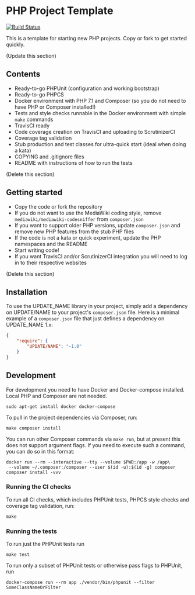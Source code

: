 # PHP Project Template

[![Build Status](https://travis-ci.org/JeroenDeDauw/new-php-project.svg?branch=master)](https://travis-ci.org/JeroenDeDauw/new-php-project)

This is a template for starting new PHP projects. Copy or fork to get started quickly.

(Update this section)

## Contents

* Ready-to-go PHPUnit (configuration and working bootstrap)
* Ready-to-go PHPCS
* Docker environment with PHP 7.1 and Composer (so you do not need to have PHP or Composer installed!)
* Tests and style checks runnable in the Docker environment with simple `make` commands 
* TravisCI ready
* Code coverage creation on TravisCI and uploading to ScrutinizerCI
* Coverage tag validation
* Stub production and test classes for ultra-quick start (ideal when doing a kata)
* COPYING and .gitignore files
* README with instructions of how to run the tests

(Delete this section)

## Getting started

* Copy the code or fork the repository
* If you do not want to use the MediaWiki coding style, remove `mediawiki/mediawiki-codesniffer` from `composer.json`
* If you want to support older PHP versions, update `composer.json` and remove new PHP features from the stub PHP files
* If the code is not a kata or quick experiment, update the PHP namespaces and the README
* Start writing code!
* If you want TravisCI and/or ScrutinizerCI integration you will need to log in to their respective websites 

(Delete this section)

## Installation

To use the UPDATE_NAME library in your project, simply add a dependency on UPDATE/NAME
to your project's `composer.json` file. Here is a minimal example of a `composer.json`
file that just defines a dependency on UPDATE_NAME 1.x:

```json
{
    "require": {
        "UPDATE/NAME": "~1.0"
    }
}
```

## Development

For development you need to have Docker and Docker-compose installed. Local PHP and Composer are not needed.

    sudo apt-get install docker docker-compose

To pull in the project dependencies via Composer, run:

    make composer install

You can run other Composer commands via `make run`, but at present this does not support argument flags.
If you need to execute such a command, you can do so in this format:

    docker run --rm --interactive --tty --volume $PWD:/app -w /app\
     --volume ~/.composer:/composer --user $(id -u):$(id -g) composer composer install -vvv

### Running the CI checks

To run all CI checks, which includes PHPUnit tests, PHPCS style checks and coverage tag validation, run:

    make
    
### Running the tests

To run just the PHPUnit tests run

    make test

To run only a subset of PHPUnit tests or otherwise pass flags to PHPUnit, run

    docker-compose run --rm app ./vendor/bin/phpunit --filter SomeClassNameOrFilter